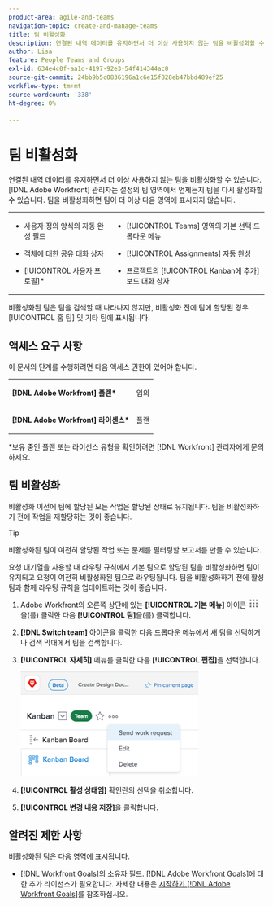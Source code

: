 ```yaml
---
product-area: agile-and-teams
navigation-topic: create-and-manage-teams
title: 팀 비활성화
description: 연결된 내역 데이터를 유지하면서 더 이상 사용하지 않는 팀을 비활성화할 수 있습니다. Adobe Workfront 관리자는 설정의 팀 영역에서 언제든지 팀을 다시 활성화할 수 있습니다.
author: Lisa
feature: People Teams and Groups
exl-id: 634e4c0f-aa1d-4197-92e3-54f414344ac0
source-git-commit: 24bb9b5c0836196a1c6e15f828eb47bbd489ef25
workflow-type: tm+mt
source-wordcount: '338'
ht-degree: 0%

---
```


# 팀 비활성화

연결된 내역 데이터를 유지하면서 더 이상 사용하지 않는 팀을 비활성화할 수 있습니다. [!DNL Adobe Workfront] 관리자는 설정의 팀 영역에서 언제든지 팀을 다시 활성화할 수 있습니다. 팀을 비활성화하면 팀이 더 이상 다음 영역에 표시되지 않습니다.

<table style="table-layout:auto"> 
 <col> 
 <col> 
 <tbody> 
  <tr> 
   <td> 
    <ul> 
     <li> <p>사용자 정의 양식의 자동 완성 필드</p> </li> 
    </ul> 
    <ul> 
     <li> <p>객체에 대한 공유 대화 상자</p> </li> 
     <li> <p>[!UICONTROL 사용자 프로필]*</p> </li> 
    </ul> </td> 
   <td> 
    <ul> 
     <li> <p>[!UICONTROL Teams] 영역의 기본 선택 드롭다운 메뉴</p> </li> 
     <li> <p>[!UICONTROL Assignments] 자동 완성</p> </li> 
     <li> <p>프로젝트의 [!UICONTROL Kanban에 추가] 보드 대화 상자</p> </li> 
    </ul> </td> 
  </tr> 
 </tbody> 
</table>

비활성화된 팀은 팀을 검색할 때 나타나지 않지만, 비활성화 전에 팀에 할당된 경우 [!UICONTROL 홈 팀] 및 기타 팀에 표시됩니다.

## 액세스 요구 사항

이 문서의 단계를 수행하려면 다음 액세스 권한이 있어야 합니다.

<table style="table-layout:auto"> 
 <col> 
 <col> 
 <tbody> 
  <tr> 
   <td role="rowheader"><strong>[!DNL Adobe Workfront] 플랜*</strong></td> 
   <td> <p>임의</p> </td> 
  </tr> 
  <tr> 
   <td role="rowheader"><strong>[!DNL Adobe Workfront] 라이센스*</strong></td> 
   <td> <p>플랜</p> </td> 
  </tr> 
 </tbody> 
</table>

&#42;보유 중인 플랜 또는 라이선스 유형을 확인하려면 [!DNL Workfront] 관리자에게 문의하세요.

## 팀 비활성화

비활성화 이전에 팀에 할당된 모든 작업은 할당된 상태로 유지됩니다. 팀을 비활성화하기 전에 작업을 재할당하는 것이 좋습니다.

>[!TIP]
>
>비활성화된 팀이 여전히 할당된 작업 또는 문제를 필터링할 보고서를 만들 수 있습니다.

요청 대기열을 사용할 때 라우팅 규칙에서 기본 팀으로 할당된 팀을 비활성화하면 팀이 유지되고 요청이 여전히 비활성화된 팀으로 라우팅됩니다. 팀을 비활성화하기 전에 활성 팀과 함께 라우팅 규칙을 업데이트하는 것이 좋습니다.

1. Adobe Workfront의 오른쪽 상단에 있는 **[!UICONTROL 기본 메뉴]** 아이콘 ![](assets/main-menu-icon.png)을(를) 클릭한 다음 **[!UICONTROL 팀]**&#x200B;을(를) 클릭합니다.
1. **[!DNL Switch team]** 아이콘을 클릭한 다음 드롭다운 메뉴에서 새 팀을 선택하거나 검색 막대에서 팀을 검색합니다.
1. **[!UICONTROL 자세히]** 메뉴를 클릭한 다음 **[!UICONTROL 편집]**&#x200B;을 선택합니다.

   ![](assets/edit-team-settings-350x205.png)

1. **[!UICONTROL 활성 상태임]** 확인란의 선택을 취소합니다.
1. **[!UICONTROL 변경 내용 저장]**&#x200B;을 클릭합니다.

## 알려진 제한 사항

비활성화된 팀은 다음 영역에 표시됩니다.

* [!DNL Workfront Goals]의 소유자 필드. [!DNL Adobe Workfront Goals]에 대한 추가 라이선스가 필요합니다. 자세한 내용은 [시작하기 [!DNL Adobe Workfront Goals]](../../workfront-goals/goal-management/getting-started-with-wf-goals.md)를 참조하십시오.
